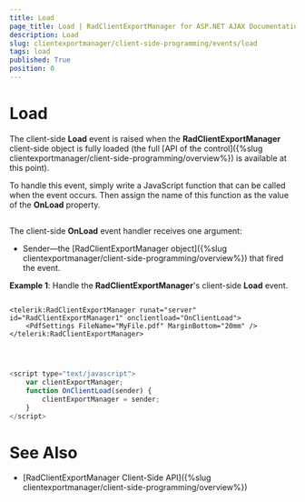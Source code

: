 ```yaml
---
title: Load
page_title: Load | RadClientExportManager for ASP.NET AJAX Documentation
description: Load
slug: clientexportmanager/client-side-programming/events/load
tags: load
published: True
position: 0
---
```


# Load



The client-side **Load** event is raised when the **RadClientExportManager** client-side object is fully loaded (the full [API of the control]({%slug clientexportmanager/client-side-programming/overview%}) is available at this point).

To handle this event, simply write a JavaScript function that can be called when the event occurs. Then assign the name of this function as the value of the **OnLoad** property.

## 

The client-side **OnLoad** event handler receives one argument:

* Sender—the [RadClientExportManager object]({%slug clientexportmanager/client-side-programming/overview%}) that fired the event.

**Example 1**: Handle the **RadClientExportManager**'s client-side **Load** event.

````ASPNET
	
<telerik:RadClientExportManager runat="server" id="RadClientExportManager1" onclientload="OnClientLoad">
	<PdfSettings FileName="MyFile.pdf" MarginBottom="20mm" />
</telerik:RadClientExportManager>
	
	
````



````JavaScript

<script type="text/javascript">
	var clientExportManager;
	function OnClientLoad(sender) {
		clientExportManager = sender;
	}
</script>

````



# See Also

 * [RadClientExportManager Client-Side API]({%slug clientexportmanager/client-side-programming/overview%})
